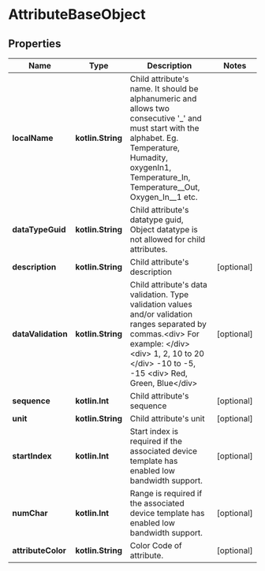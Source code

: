 
# AttributeBaseObject

## Properties
Name | Type | Description | Notes
------------ | ------------- | ------------- | -------------
**localName** | **kotlin.String** | Child attribute&#39;s name.   It should be alphanumeric and allows two consecutive &#39;_&#39; and must start with the alphabet.   Eg. Temperature, Humadity, oxygenIn1, Temperature_In, Temperature__Out, Oxygen_In__1  etc. | 
**dataTypeGuid** | **kotlin.String** | Child attribute&#39;s datatype guid, Object datatype is not allowed for child attributes. | 
**description** | **kotlin.String** | Child attribute&#39;s description |  [optional]
**dataValidation** | **kotlin.String** | Child attribute&#39;s data validation.   Type validation values and/or validation ranges separated by commas.&lt;div&gt; For example: &lt;/div&gt;&lt;div&gt;  1, 2, 10 to 20 &lt;/div&gt; -10 to -5, -15 &lt;div&gt; Red, Green, Blue&lt;/div&gt; |  [optional]
**sequence** | **kotlin.Int** | Child attribute&#39;s sequence |  [optional]
**unit** | **kotlin.String** | Child attribute&#39;s unit |  [optional]
**startIndex** | **kotlin.Int** | Start index is required if the associated device template has enabled low bandwidth support. |  [optional]
**numChar** | **kotlin.Int** | Range is required if the associated device template has enabled low bandwidth support. |  [optional]
**attributeColor** | **kotlin.String** | Color Code of attribute. |  [optional]




